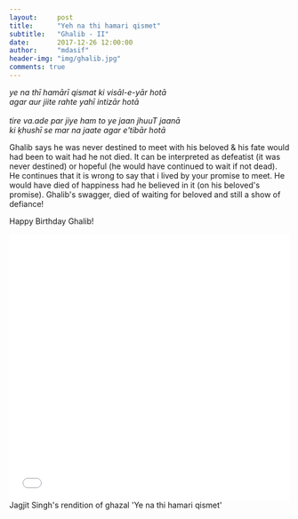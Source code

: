 ```yaml
---
layout:     post
title:      "Yeh na thi hamari qismet"
subtitle:   "Ghalib - II"
date:       2017-12-26 12:00:00
author:     "mdasif"
header-img: "img/ghalib.jpg"
comments: true
---
```

<p> 
<i>ye na thī hamārī qismat ki visāl-e-yār hotā </i><br/>
<i>agar aur jiite rahte yahī intizār hotā </i><br/><br/>
<i>tire va.ade par jiye ham to ye jaan jhuuT jaanā </i><br/>
<i>ki ḳhushī se mar na jaate agar e'tibār hotā</i>
</p>
<p>
Ghalib says he was never destined to meet with his beloved & his fate would had been to wait had he not died. It can be interpreted as defeatist (it was never destined) or hopeful (he would have continued to wait if not dead). He continues that it is wrong to say that i lived by your promise to meet. He would have died of happiness had he believed in it (on his beloved's promise). Ghalib's swagger, died of waiting for beloved and still a show of defiance!</p>

Happy Birthday Ghalib!

<iframe width="100%" height="480" src="//www.youtube.com/embed/D9pH6JzSYx0" frameborder="0" allowfullscreen></iframe>
<span class="caption text-muted">Jagjit Singh's rendition of ghazal 'Ye na thi hamari qismet'</span>
